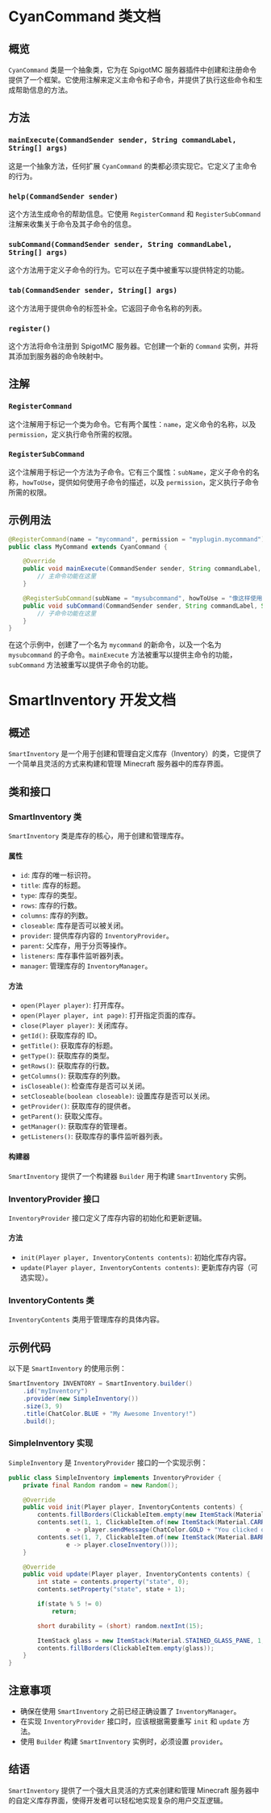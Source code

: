 # CyanCommand 类文档

## 概览

`CyanCommand` 类是一个抽象类，它为在 SpigotMC 服务器插件中创建和注册命令提供了一个框架。它使用注解来定义主命令和子命令，并提供了执行这些命令和生成帮助信息的方法。

## 方法

### `mainExecute(CommandSender sender, String commandLabel, String[] args)`

这是一个抽象方法，任何扩展 `CyanCommand` 的类都必须实现它。它定义了主命令的行为。

### `help(CommandSender sender)`

这个方法生成命令的帮助信息。它使用 `RegisterCommand` 和 `RegisterSubCommand` 注解来收集关于命令及其子命令的信息。

### `subCommand(CommandSender sender, String commandLabel, String[] args)`

这个方法用于定义子命令的行为。它可以在子类中被重写以提供特定的功能。

### `tab(CommandSender sender, String[] args)`

这个方法用于提供命令的标签补全。它返回子命令名称的列表。

### `register()`

这个方法将命令注册到 SpigotMC 服务器。它创建一个新的 `Command` 实例，并将其添加到服务器的命令映射中。

## 注解

### `RegisterCommand`

这个注解用于标记一个类为命令。它有两个属性：`name`，定义命令的名称，以及 `permission`，定义执行命令所需的权限。

### `RegisterSubCommand`

这个注解用于标记一个方法为子命令。它有三个属性：`subName`，定义子命令的名称，`howToUse`，提供如何使用子命令的描述，以及 `permission`，定义执行子命令所需的权限。

## 示例用法

```java
@RegisterCommand(name = "mycommand", permission = "myplugin.mycommand")
public class MyCommand extends CyanCommand {

    @Override
    public void mainExecute(CommandSender sender, String commandLabel, String[] args) {
        // 主命令功能在这里
    }

    @RegisterSubCommand(subName = "mysubcommand", howToUse = "像这样使用", permission = "myplugin.mycommand.mysubcommand")
    public void subCommand(CommandSender sender, String commandLabel, String[] args) {
        // 子命令功能在这里
    }
}
```

在这个示例中，创建了一个名为 `mycommand` 的新命令，以及一个名为 `mysubcommand` 的子命令。`mainExecute` 方法被重写以提供主命令的功能，`subCommand` 方法被重写以提供子命令的功能。



# SmartInventory 开发文档

## 概述

`SmartInventory` 是一个用于创建和管理自定义库存（Inventory）的类，它提供了一个简单且灵活的方式来构建和管理 Minecraft 服务器中的库存界面。

## 类和接口

### SmartInventory 类

`SmartInventory` 类是库存的核心，用于创建和管理库存。

#### 属性

- `id`: 库存的唯一标识符。
- `title`: 库存的标题。
- `type`: 库存的类型。
- `rows`: 库存的行数。
- `columns`: 库存的列数。
- `closeable`: 库存是否可以被关闭。
- `provider`: 提供库存内容的 `InventoryProvider`。
- `parent`: 父库存，用于分页等操作。
- `listeners`: 库存事件监听器列表。
- `manager`: 管理库存的 `InventoryManager`。

#### 方法

- `open(Player player)`: 打开库存。
- `open(Player player, int page)`: 打开指定页面的库存。
- `close(Player player)`: 关闭库存。
- `getId()`: 获取库存的 ID。
- `getTitle()`: 获取库存的标题。
- `getType()`: 获取库存的类型。
- `getRows()`: 获取库存的行数。
- `getColumns()`: 获取库存的列数。
- `isCloseable()`: 检查库存是否可以关闭。
- `setCloseable(boolean closeable)`: 设置库存是否可以关闭。
- `getProvider()`: 获取库存的提供者。
- `getParent()`: 获取父库存。
- `getManager()`: 获取库存的管理者。
- `getListeners()`: 获取库存的事件监听器列表。

#### 构建器

`SmartInventory` 提供了一个构建器 `Builder` 用于构建 `SmartInventory` 实例。

### InventoryProvider 接口

`InventoryProvider` 接口定义了库存内容的初始化和更新逻辑。

#### 方法

- `init(Player player, InventoryContents contents)`: 初始化库存内容。
- `update(Player player, InventoryContents contents)`: 更新库存内容（可选实现）。

### InventoryContents 类

`InventoryContents` 类用于管理库存的具体内容。

## 示例代码

以下是 `SmartInventory` 的使用示例：

```java
SmartInventory INVENTORY = SmartInventory.builder()
    .id("myInventory")
    .provider(new SimpleInventory())
    .size(3, 9)
    .title(ChatColor.BLUE + "My Awesome Inventory!")
    .build();
```

### SimpleInventory 实现

`SimpleInventory` 是 `InventoryProvider` 接口的一个实现示例：

```java
public class SimpleInventory implements InventoryProvider {
    private final Random random = new Random();

    @Override
    public void init(Player player, InventoryContents contents) {
        contents.fillBorders(ClickableItem.empty(new ItemStack(Material.STAINED_GLASS_PANE)));
        contents.set(1, 1, ClickableItem.of(new ItemStack(Material.CARROT_ITEM),
                e -> player.sendMessage(ChatColor.GOLD + "You clicked on a potato.")));
        contents.set(1, 7, ClickableItem.of(new ItemStack(Material.BARRIER),
                e -> player.closeInventory()));
    }

    @Override
    public void update(Player player, InventoryContents contents) {
        int state = contents.property("state", 0);
        contents.setProperty("state", state + 1);

        if(state % 5 != 0)
            return;

        short durability = (short) random.nextInt(15);

        ItemStack glass = new ItemStack(Material.STAINED_GLASS_PANE, 1, durability);
        contents.fillBorders(ClickableItem.empty(glass));
    }
}
```

## 注意事项

- 确保在使用 `SmartInventory` 之前已经正确设置了 `InventoryManager`。
- 在实现 `InventoryProvider` 接口时，应该根据需要重写 `init` 和 `update` 方法。
- 使用 `Builder` 构建 `SmartInventory` 实例时，必须设置 `provider`。

## 结语

`SmartInventory` 提供了一个强大且灵活的方式来创建和管理 Minecraft 服务器中的自定义库存界面，使得开发者可以轻松地实现复杂的用户交互逻辑。